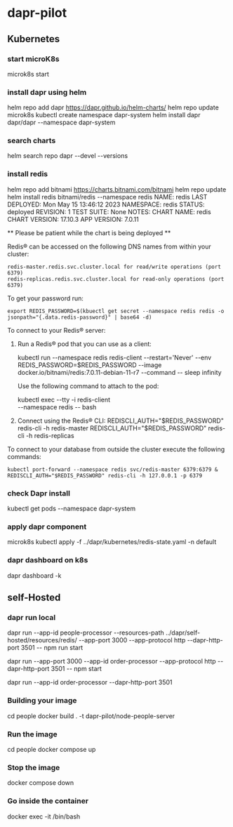# dapr-pilot

## Kubernetes

### start microK8s

microk8s start

### install dapr using helm
helm repo add dapr https://dapr.github.io/helm-charts/
helm repo update
microk8s kubectl create namespace dapr-system
helm install dapr dapr/dapr --namespace dapr-system


### search charts
helm search repo dapr --devel --versions


### install redis

helm repo add bitnami https://charts.bitnami.com/bitnami
helm repo update
helm install redis bitnami/redis --namespace redis
NAME: redis
LAST DEPLOYED: Mon May 15 13:46:12 2023
NAMESPACE: redis
STATUS: deployed
REVISION: 1
TEST SUITE: None
NOTES:
CHART NAME: redis
CHART VERSION: 17.10.3
APP VERSION: 7.0.11

** Please be patient while the chart is being deployed **

Redis&reg; can be accessed on the following DNS names from within your cluster:

    redis-master.redis.svc.cluster.local for read/write operations (port 6379)
    redis-replicas.redis.svc.cluster.local for read-only operations (port 6379)

To get your password run:

    export REDIS_PASSWORD=$(kbuectl get secret --namespace redis redis -o jsonpath="{.data.redis-password}" | base64 -d)

To connect to your Redis&reg; server:

1. Run a Redis&reg; pod that you can use as a client:

   kubectl run --namespace redis redis-client --restart='Never'  --env REDIS_PASSWORD=$REDIS_PASSWORD  --image docker.io/bitnami/redis:7.0.11-debian-11-r7 --command -- sleep infinity

   Use the following command to attach to the pod:

   kubectl exec --tty -i redis-client \
   --namespace redis -- bash

2. Connect using the Redis&reg; CLI:
   REDISCLI_AUTH="$REDIS_PASSWORD" redis-cli -h redis-master
   REDISCLI_AUTH="$REDIS_PASSWORD" redis-cli -h redis-replicas

To connect to your database from outside the cluster execute the following commands:

    kubectl port-forward --namespace redis svc/redis-master 6379:6379 &
    REDISCLI_AUTH="$REDIS_PASSWORD" redis-cli -h 127.0.0.1 -p 6379
    

### check Dapr install

kubectl get pods --namespace dapr-system


### apply dapr component
 
microk8s kubectl apply -f ../dapr/kubernetes/redis-state.yaml -n default


### dapr dashboard on k8s
dapr dashboard -k

##  self-Hosted

### dapr run local

dapr run --app-id people-processor --resources-path ../dapr/self-hosted/resources/redis/ --app-port 3000 --app-protocol http --dapr-http-port 3501 -- npm run start

dapr run --app-port 3000 --app-id order-processor --app-protocol http --dapr-http-port 3501 -- npm start

dapr run --app-id order-processor --dapr-http-port 3501


### Building your image
cd people
docker build . -t dapr-pilot/node-people-server



### Run the image
cd people
docker compose up


### Stop the image

docker compose down


### Go inside the container

docker exec -it <container id> /bin/bash

